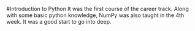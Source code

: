 #Introduction to Python
It was the first course of the career track. Along with some basic python knowledge, NumPy was also taught in the 4th week. It was a good start to go into deep.

